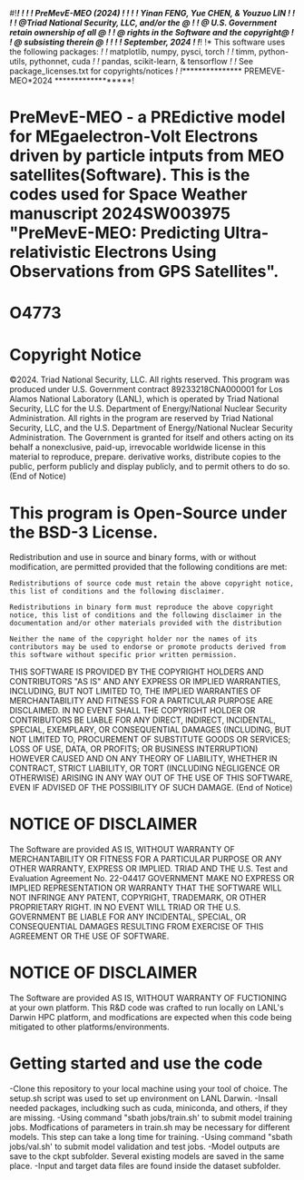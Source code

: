 #!******************************************************!
 !*                                                    *! 
 !*                 PreMevE-MEO (2024)                 *!
 !*                                                    *!
 !*         Yinan FENG, Yue CHEN, & Youzuo LIN         *!
 !*                                                    *!
 !*     @Triad National Security, LLC, and/or the @    *!
 !*     @ U.S. Government retain ownership of all @    *!
 !*     @ rights in the Software and the copyright@    *!
 !*     @         subsisting therein              @    *!
 !*                                                    *!
 !*                  September, 2024                   *!
 !******************************************************!
 !* This software uses the following packages:         *!
 !*    matplotlib, numpy, pysci, torch                 *!
 !*    timm, python-utils, pythonnet, cuda             *!
 !*    pandas, scikit-learn, & tensorflow              *!
 !* See package_licenses.txt for copyrights/notices    *!
 !****************  PREMEVE-MEO*2024  ******************!


# PreMevE-MEO  - a PREdictive model for MEgaelectron-Volt Electrons driven by particle intputs from MEO satellites(Software). This is the codes used for Space Weather manuscript 2024SW003975 "PreMevE-MEO: Predicting Ultra-relativistic Electrons Using Observations from GPS Satellites".

# O4773

# Copyright Notice
©2024. Triad National Security, LLC. All rights reserved.
This program was produced under U.S. Government contract 89233218CNA000001 for Los Alamos National Laboratory (LANL), which is operated by Triad National Security, LLC for the U.S. Department of Energy/National Nuclear Security Administration. All rights in the program are reserved by Triad National Security, LLC, and the U.S. Department of Energy/National Nuclear Security Administration. The Government is granted for itself and others acting on its behalf a nonexclusive, paid-up, irrevocable worldwide license in this material to reproduce, prepare. derivative works, distribute copies to the public, perform publicly and display publicly, and to permit others to do so.
(End of Notice)

# This program is Open-Source under the BSD-3 License.
Redistribution and use in source and binary forms, with or without modification, are permitted provided that the following conditions are met: 

    Redistributions of source code must retain the above copyright notice, this list of conditions and the following disclaimer. 

    Redistributions in binary form must reproduce the above copyright notice, this list of conditions and the following disclaimer in the documentation and/or other materials provided with the distribution

    Neither the name of the copyright holder nor the names of its contributors may be used to endorse or promote products derived from this software without specific prior written permission.

THIS SOFTWARE IS PROVIDED BY THE COPYRIGHT HOLDERS AND CONTRIBUTORS "AS IS" AND ANY EXPRESS OR IMPLIED WARRANTIES, INCLUDING, BUT NOT LIMITED TO, THE IMPLIED WARRANTIES OF MERCHANTABILITY AND FITNESS FOR A PARTICULAR PURPOSE ARE DISCLAIMED. IN NO EVENT SHALL THE COPYRIGHT HOLDER OR CONTRIBUTORS BE LIABLE FOR ANY DIRECT, INDIRECT, INCIDENTAL, SPECIAL, EXEMPLARY, OR CONSEQUENTIAL DAMAGES (INCLUDING, BUT NOT LIMITED TO, PROCUREMENT OF SUBSTITUTE GOODS OR SERVICES; LOSS OF USE, DATA, OR PROFITS; OR BUSINESS INTERRUPTION) HOWEVER CAUSED AND ON ANY THEORY OF LIABILITY, WHETHER IN CONTRACT, STRICT LIABILITY, OR TORT (INCLUDING NEGLIGENCE OR OTHERWISE) ARISING IN ANY WAY OUT OF THE USE OF THIS SOFTWARE, EVEN IF ADVISED OF THE POSSIBILITY OF SUCH DAMAGE.
(End of Notice)


# NOTICE OF DISCLAIMER
The Software are provided AS IS, WITHOUT WARRANTY OF MERCHANTABILITY OR FITNESS FOR A PARTICULAR PURPOSE OR ANY OTHER WARRANTY, EXPRESS OR IMPLIED. TRIAD AND THE U.S. Test and Evaluation Agreement No. 22-04417 GOVERNMENT MAKE NO EXPRESS OR IMPLIED REPRESENTATION OR WARRANTY THAT THE SOFTWARE WILL NOT INFRINGE ANY PATENT, COPYRIGHT, TRADEMARK, OR OTHER PROPRIETARY RIGHT. IN NO EVENT WILL TRIAD OR THE U.S. GOVERNMENT BE LIABLE FOR ANY INCIDENTAL, SPECIAL, OR CONSEQUENTIAL DAMAGES RESULTING FROM EXERCISE OF THIS AGREEMENT OR THE USE OF SOFTWARE.

# NOTICE OF DISCLAIMER
The Software are provided AS IS, WITHOUT WARRANTY OF FUCTIONING at your own platform. This R&D code was crafted to run locally on LANL's Darwin HPC platform, and modfications are expected when this code being mitigated to other platforms/environments. 


# Getting started and use the code
-Clone this repository to your local machine using your tool of choice. The setup.sh script was used to set up environment on LANL Darwin.
-Insall needed packages, includking such as cuda, miniconda, and others, if they are missing.
-Using command "sbath jobs/train.sh' to submit model training jobs. Modfications of parameters in train.sh may be necessary for different models. This step can take a long time for training.
-Using command "sbath jobs/val.sh' to submit model validation and test jobs.
-Model outputs are save to the ckpt subfolder. Several existing models are saved in the same place. 
-Input and target data files are found inside the dataset subfolder.

